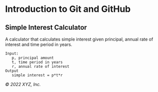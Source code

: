 # Introduction to Git and GitHub

## Simple Interest Calculator

A calculator that calculates simple interest given principal, annual rate of interest and time period in years. 

```
Input:
   p, principal amount
   t, time period in years
   r, annual rate of interest
Output
   simple interest = p*t*r
```

_© 2022 XYZ, Inc._
